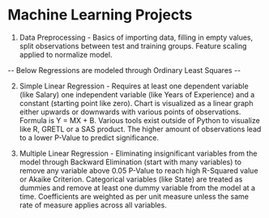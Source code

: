 # Machine Learning Projects

1. Data Preprocessing - Basics of importing data, filling in empty values, split observations between test and training groups. Feature scaling applied to normalize model.

-- Below Regressions are modeled through Ordinary Least Squares --

2. Simple Linear Regression - Requires at least one dependent variable (like Salary) one independent variable (like Years of Experience) and a constant (starting point like zero). Chart is visualized as a linear graph either upwards or downwards with various points of observations. Formula is Y = MX + B. Various tools exist outside of Python to visualize like R, GRETL or a SAS product. The higher amount of observations lead to a lower P-Value to predict significance.

3. Multiple Linear Regression - Eliminating insignificant variables from the model through Backward Elimination (start with many variables) to remove any variable above 0.05 P-Value to reach high R-Squared value or Akaike Criterion. Categorical variables (like State) are treated as dummies and remove at least one dummy variable from the model at a time. Coefficients are weighted as per unit measure unless the same rate of measure applies across all variables.